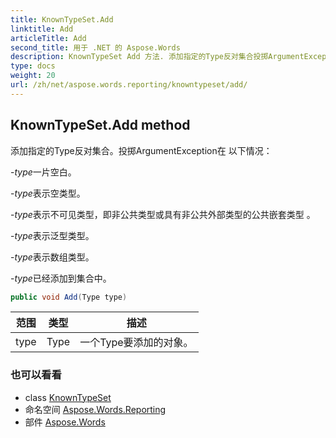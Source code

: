 ```yaml
---
title: KnownTypeSet.Add
linktitle: Add
articleTitle: Add
second_title: 用于 .NET 的 Aspose.Words
description: KnownTypeSet Add 方法. 添加指定的Type反对集合投掷ArgumentException在 以下情况 在 C#.
type: docs
weight: 20
url: /zh/net/aspose.words.reporting/knowntypeset/add/
---
```

## KnownTypeSet.Add method

添加指定的Type反对集合。投掷ArgumentException在 以下情况：

-*type*一片空白。

-*type*表示空类型。

-*type*表示不可见类型，即非公共类型或具有非公共外部类型的公共嵌套类型 。

-*type*表示泛型类型。

-*type*表示数组类型。

-*type*已经添加到集合中。

```csharp
public void Add(Type type)
```

| 范围 | 类型 | 描述 |
| --- | --- | --- |
| type | Type | 一个Type要添加的对象。 |

### 也可以看看

* class [KnownTypeSet](../)
* 命名空间 [Aspose.Words.Reporting](../../../aspose.words.reporting/)
* 部件 [Aspose.Words](../../../)
